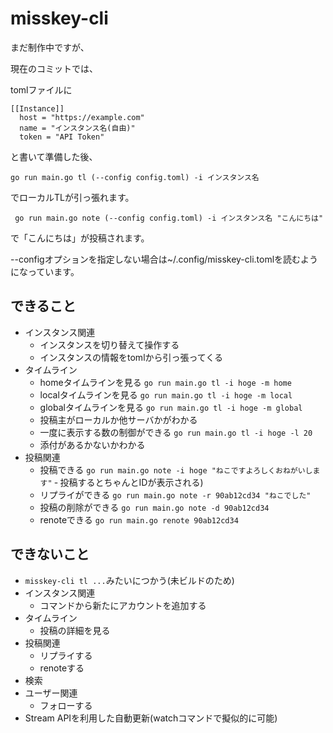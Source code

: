 # misskey-cli

まだ制作中ですが、

現在のコミットでは、

tomlファイルに
```
[[Instance]]
  host = "https://example.com"
  name = "インスタンス名(自由)"
  token = "API Token"

```

と書いて準備した後、

`go run main.go tl (--config config.toml) -i インスタンス名`

でローカルTLが引っ張れます。

` go run main.go note (--config config.toml) -i インスタンス名 "こんにちは"`

で「こんにちは」が投稿されます。

--configオプションを指定しない場合は~/.config/misskey-cli.tomlを読むようになっています。

## できること
- インスタンス関連
  - インスタンスを切り替えて操作する
  - インスタンスの情報をtomlから引っ張ってくる
- タイムライン
  - homeタイムラインを見る
    `go run main.go tl -i hoge -m home`
  - localタイムラインを見る
    `go run main.go tl -i hoge -m local`
  - globalタイムラインを見る
    `go run main.go tl -i hoge -m global`
  - 投稿主がローカルか他サーバかがわかる
  - 一度に表示する数の制御ができる
    `go run main.go tl -i hoge -l 20`
  - 添付があるかないかわかる
- 投稿関連
  - 投稿できる
    `go run main.go note -i hoge "ねこですよろしくおねがいします"`
    ‐ 投稿するとちゃんとIDが表示される)
  - リプライができる
    `go run main.go note -r 90ab12cd34 "ねこでした"`
  - 投稿の削除ができる
    `go run main.go note -d 90ab12cd34`
  - renoteできる
    `go run main.go renote 90ab12cd34`

## できないこと
- `misskey-cli tl ...`みたいにつかう(未ビルドのため)
- インスタンス関連
  - コマンドから新たにアカウントを追加する
- タイムライン
  - 投稿の詳細を見る
- 投稿関連
  - リプライする
  - renoteする
- 検索
- ユーザー関連
  - フォローする
- Stream APIを利用した自動更新(watchコマンドで擬似的に可能)